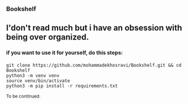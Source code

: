 ### Bookshelf
<strong><p> I'don't read much but i have an obsession with being over organized.</p></strong>
---
#### if you want to use it for yourself, do this steps:
```
git clone https://github.com/mohammadekhosravi/Bookshelf.git && cd Bookshelf
python3 -m venv venv
source venv/bin/activate
python3 -m pip install -r requirements.txt
```
<small>To be continued.</small>

